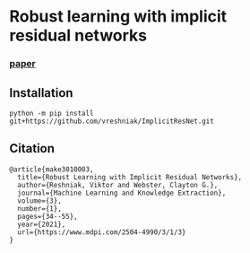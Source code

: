 # Robust learning with implicit residual networks
### [paper](https://www.mdpi.com/2504-4990/3/1/3)

## Installation
```
python -m pip install git+https://github.com/vreshniak/ImplicitResNet.git
```

## Citation
```
@article{make3010003,
  title={Robust Learning with Implicit Residual Networks},
  author={Reshniak, Viktor and Webster, Clayton G.},
  journal={Machine Learning and Knowledge Extraction},
  volume={3},
  number={1},
  pages={34--55},
  year={2021},
  url={https://www.mdpi.com/2504-4990/3/1/3}
}

